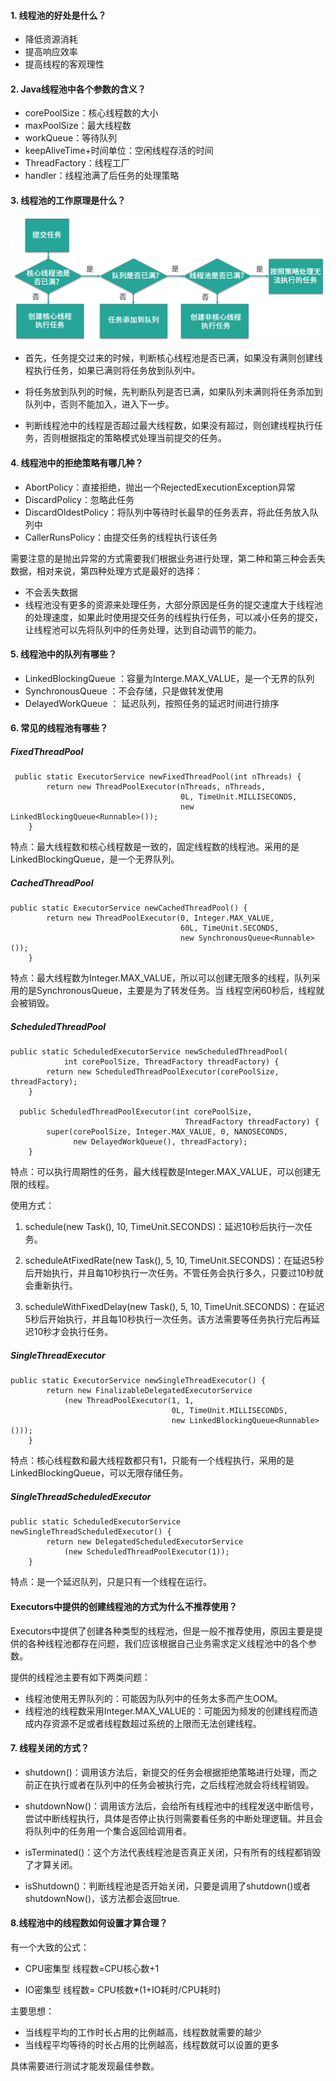 #### 1. 线程池的好处是什么？

- 降低资源消耗
- 提高响应效率
- 提高线程的客观理性

#### 2. Java线程池中各个参数的含义？

- corePoolSize：核心线程数的大小
- maxPoolSize：最大线程数
- workQueue：等待队列
- keepAliveTime+时间单位：空闲线程存活的时间
- ThreadFactory：线程工厂
- handler：线程池满了后任务的处理策略

#### 3. 线程池的工作原理是什么？

![](线程池原理图.PNG)

- 首先，任务提交过来的时候，判断核心线程池是否已满，如果没有满则创建线程执行任务，如果已满则将任务放到队列中。

- 将任务放到队列的时候，先判断队列是否已满，如果队列未满则将任务添加到队列中，否则不能加入，进入下一步。

- 判断线程池中的线程是否超过最大线程数，如果没有超过，则创建线程执行任务，否则根据指定的策略模式处理当前提交的任务。

#### 4. 线程池中的拒绝策略有哪几种？

- AbortPolicy：直接拒绝，抛出一个RejectedExecutionException异常
- DiscardPolicy：忽略此任务
- DiscardOldestPolicy：将队列中等待时长最早的任务丢弃，将此任务放入队列中
- CallerRunsPolicy：由提交任务的线程执行该任务

需要注意的是抛出异常的方式需要我们根据业务进行处理，第二种和第三种会丢失数据，相对来说，第四种处理方式是最好的选择：

- 不会丢失数据
- 线程池没有更多的资源来处理任务，大部分原因是任务的提交速度大于线程池的处理速度，如果此时使用提交任务的线程执行任务，可以减小任务的提交，让线程池可以先将队列中的任务处理，达到自动调节的能力。

#### 5. 线程池中的队列有哪些？

- LinkedBlockingQueue ：容量为Interge.MAX_VALUE，是一个无界的队列
- SynchronousQueue ：不会存储，只是做转发使用
- DelayedWorkQueue ： 延迟队列，按照任务的延迟时间进行排序

#### 6. 常见的线程池有哪些？

##### FixedThreadPool

```
 public static ExecutorService newFixedThreadPool(int nThreads) {
        return new ThreadPoolExecutor(nThreads, nThreads,
                                      0L, TimeUnit.MILLISECONDS,
                                      new LinkedBlockingQueue<Runnable>());
    }
```

特点：最大线程数和核心线程数是一致的，固定线程数的线程池。采用的是LinkedBlockingQueue，是一个无界队列。

##### CachedThreadPool

```
public static ExecutorService newCachedThreadPool() {
        return new ThreadPoolExecutor(0, Integer.MAX_VALUE,
                                      60L, TimeUnit.SECONDS,
                                      new SynchronousQueue<Runnable>());
    }
```
特点：最大线程数为Integer.MAX_VALUE，所以可以创建无限多的线程，队列采用的是SynchronousQueue，主要是为了转发任务。当 线程空闲60秒后，线程就会被销毁。

##### ScheduledThreadPool

```
public static ScheduledExecutorService newScheduledThreadPool(
            int corePoolSize, ThreadFactory threadFactory) {
        return new ScheduledThreadPoolExecutor(corePoolSize, threadFactory);
    }
    
  public ScheduledThreadPoolExecutor(int corePoolSize,
                                       ThreadFactory threadFactory) {
        super(corePoolSize, Integer.MAX_VALUE, 0, NANOSECONDS,
              new DelayedWorkQueue(), threadFactory);
    }
```

特点：可以执行周期性的任务，最大线程数是Integer.MAX_VALUE，可以创建无限的线程。

使用方式：

1. schedule(new Task(), 10, TimeUnit.SECONDS)：延迟10秒后执行一次任务。

2. scheduleAtFixedRate(new Task(), 5, 10, TimeUnit.SECONDS)：在延迟5秒后开始执行，并且每10秒执行一次任务。不管任务会执行多久，只要过10秒就会重新执行。

3. scheduleWithFixedDelay(new Task(), 5, 10, TimeUnit.SECONDS)：在延迟5秒后开始执行，并且每10秒执行一次任务。该方法需要等任务执行完后再延迟10秒才会执行任务。


##### SingleThreadExecutor

```
public static ExecutorService newSingleThreadExecutor() {
        return new FinalizableDelegatedExecutorService
            (new ThreadPoolExecutor(1, 1,
                                    0L, TimeUnit.MILLISECONDS,
                                    new LinkedBlockingQueue<Runnable>()));
    }
```
特点：核心线程数和最大线程数都只有1，只能有一个线程执行，采用的是LinkedBlockingQueue，可以无限存储任务。

##### SingleThreadScheduledExecutor

```
public static ScheduledExecutorService newSingleThreadScheduledExecutor() {
        return new DelegatedScheduledExecutorService
            (new ScheduledThreadPoolExecutor(1));
    }
```

特点：是一个延迟队列，只是只有一个线程在运行。

#### Executors中提供的创建线程池的方式为什么不推荐使用？

Executors中提供了创建各种类型的线程池，但是一般不推荐使用，原因主要是提供的各种线程池都存在问题，我们应该根据自己业务需求定义线程池中的各个参数。

提供的线程池主要有如下两类问题：
- 线程池使用无界队列的：可能因为队列中的任务太多而产生OOM。
- 线程池的线程数采用Integer.MAX_VALUE的：可能因为频发的创建线程而造成内存资源不足或者线程数超过系统的上限而无法创建线程。

#### 7. 线程关闭的方式？

- shutdown()：调用该方法后，新提交的任务会根据拒绝策略进行处理，而之前正在执行或者在队列中的任务会被执行完，之后线程池就会将线程销毁。

- shutdownNow()：调用该方法后，会给所有线程池中的线程发送中断信号，尝试中断线程执行，具体是否停止执行则需要看任务的中断处理逻辑。并且会将队列中的任务用一个集合返回给调用者。

- isTerminated()：这个方法代表线程池是否真正关闭，只有所有的线程都销毁了才算关闭。

- isShutdown()：判断线程池是否开始关闭，只要是调用了shutdown()或者shutdownNow()，该方法都会返回true.

#### 8.线程池中的线程数如何设置才算合理？

有一个大致的公式：

- CPU密集型
 线程数=CPU核心数+1
 
 - IO密集型
 线程数= CPU核数*(1+IO耗时/CPU耗时)
 
 主要思想：
 
 - 当线程平均的工作时长占用的比例越高，线程数就需要的越少
 - 当线程平均等待的时长占用的比例越高，线程数就可以设置的更多

具体需要进行测试才能发现最佳参数。

